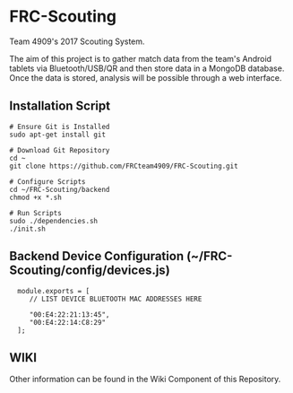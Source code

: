 # FRC-Scouting

Team 4909's 2017 Scouting System.

The aim of this project is to gather match data from the team's Android tablets via Bluetooth/USB/QR and then store data in a MongoDB database. Once the data is stored, analysis will be possible through a web interface.

## Installation Script
```
# Ensure Git is Installed
sudo apt-get install git

# Download Git Repository
cd ~
git clone https://github.com/FRCteam4909/FRC-Scouting.git

# Configure Scripts
cd ~/FRC-Scouting/backend
chmod +x *.sh

# Run Scripts
sudo ./dependencies.sh
./init.sh

```
## Backend Device Configuration (~/FRC-Scouting/config/devices.js)
```
  module.exports = [
     // LIST DEVICE BLUETOOTH MAC ADDRESSES HERE
     
     "00:E4:22:21:13:45",
     "00:E4:22:14:C8:29"
  ];
```
## WIKI
Other information can be found in the Wiki Component of this Repository.
